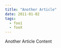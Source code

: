 ```yaml
--- 
title: "Another Article"
date: 2011-01-02
tags:
  - foo1
  - fooX
---
```


Another Article Content
